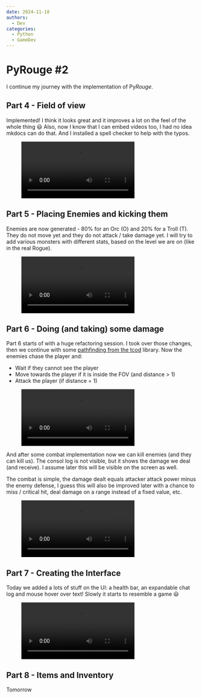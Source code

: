 ```yaml
---
date: 2024-11-18
authors:
  - Dev
categories:
  - Python
  - GameDev
---
```


# PyRouge #2

I continue my journey with the implementation of Py*Rouge*.

<!-- more -->

## Part 4 - Field of view

Implemented! I think it looks great and it improves a lot on the feel of the whole thing :smiley:
Also, now I know that I can embed videos too, I had no idea mkdocs can do that. And I installed a spell checker to help with the typos.

<figure class="video_container">
    <video controls src="../../../../images/rouge_fov.mp4" title="Title"></video>
</figure>

## Part 5 - Placing Enemies and kicking them

Enemies are now generated - 80% for an Orc (O) and 20% for a Troll (T). They do not move yet and they do not attack / take damage yet.
I will try to add various monsters with different stats, based on the level we are on (like in the real Rogue).

<figure class="video_container">
    <video controls src="../../../../images/rouge_enemies_1.mp4" title="Title"></video>
</figure>

## Part 6 - Doing (and taking) some damage

Part 6 starts of with a huge refactoring session. I took over those changes, then we continue with some [pathfinding from the tcod](https://python-tcod.readthedocs.io/en/latest/tcod/path.html) library.
Now the enemies chase the player and:

* Wait if they cannot see the player
* Move towards the player if it is inside the FOV (and distance > 1)
* Attack the player (if distance = 1)

<figure class="video_container">
    <video controls src="../../../../images/rouge_part_6_enemies_chasing.mp4" title="Title"></video>
</figure>

And after some combat implementation now we can kill enemies (and they can kill us). The consol log is not visible, but it shows the damage we deal (and receive). I assume later this will be visible on the screen as well.

The combat is simple, the damage dealt equals attacker attack power minus the enemy defense, I guess this will also be improved later with a chance to miss / critical hit, deal damage on a range instead of a fixed value, etc.

<figure class="video_container">
    <video controls src="../../../../images/rouge_part6_fight_enemies.mp4" title="Title"></video>
</figure>


## Part 7 - Creating the Interface

Today we added a lots of stuff on the UI: a health bar, an expandable chat log and mouse hover over text!
Slowly it starts to resemble a game :smiley:

<figure class="video_container">
    <video controls src="../../../../images/rouge_part_7_interface.mp4" title="Title"></video>
</figure>

## Part 8 - Items and Inventory

Tomorrow